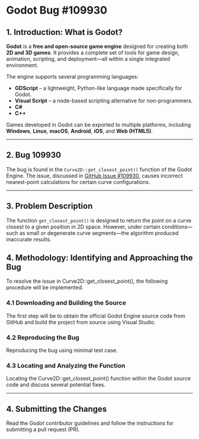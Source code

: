 # Godot Bug #109930

## 1. Introduction: What is Godot?

**Godot** is a **free and open-source game engine** designed for creating both **2D and 3D games**. It provides a complete set of tools for game design, animation, scripting, and deployment—all within a single integrated environment.

The engine supports several programming languages:

- **GDScript** – a lightweight, Python-like language made specifically for Godot.
- **Visual Script** – a node-based scripting alternative for non-programmers.
- **C#**
- **C++**

Games developed in Godot can be exported to multiple platforms, including **Windows**, **Linux**, **macOS**, **Android**, **iOS**, and **Web (HTML5)**.

---

## 2. Bug 109930

The bug is found in the `Curve2D::get_closest_point()` function of the Godot Engine. The issue, discussed in [GitHub Issue #109930](https://github.com/godotengine/godot/issues/109930), causes incorrect nearest-point calculations for certain curve configurations.

---

## 3. Problem Description

The function `get_closest_point()` is designed to return the point on a curve closest to a given position in 2D space. However, under certain conditions—such as small or degenerate curve segments—the algorithm produced inaccurate results.

## 4. Methodology: Identifying and Approaching the Bug

To resolve the issue in Curve2D::get_closest_point(), the following procedure will be implemented.

### 4.1 Downloading and Building the Source

The first step will be to obtain the official Godot Engine source code from GitHub and build the project from source using Visual Studio.

### 4.2 Reproducing the Bug

Reproducing the bug using minimal test case.

### 4.3 Locating and Analyzing the Function

Locating the Curve2D::get_closest_point() function within the Godot source code and discuss several potential fixes.

---

## 4. Submitting the Changes
Read the Godot contributor guidelines and follow the instructions for submitting a pull request (PR).

